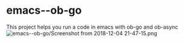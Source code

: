 # emacs--ob-go
This project helps you run a code in emacs with ob-go and ob-async
![emacs--ob-go/Screenshot from 2018-12-04 21-47-15.png](
        link-to-image
      )
